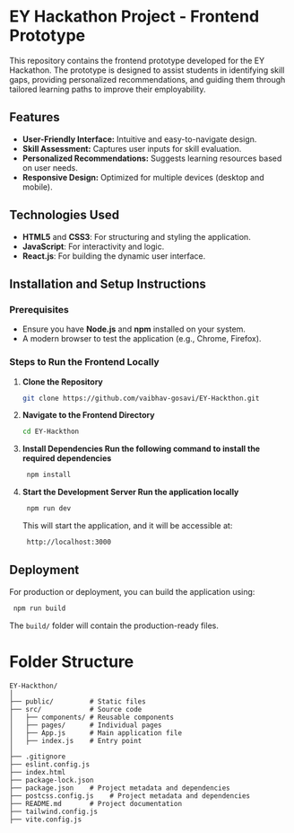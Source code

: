 # EY Hackathon Project - Frontend Prototype

This repository contains the frontend prototype developed for the EY Hackathon. The prototype is designed to assist students in identifying skill gaps, providing personalized recommendations, and guiding them through tailored learning paths to improve their employability.

## Features
- **User-Friendly Interface:** Intuitive and easy-to-navigate design.
- **Skill Assessment:** Captures user inputs for skill evaluation.
- **Personalized Recommendations:** Suggests learning resources based on user needs.
- **Responsive Design:** Optimized for multiple devices (desktop and mobile).

## Technologies Used
- **HTML5** and **CSS3**: For structuring and styling the application.
- **JavaScript**: For interactivity and logic.
- **React.js**: For building the dynamic user interface.

## Installation and Setup Instructions

### Prerequisites
- Ensure you have **Node.js** and **npm** installed on your system.
- A modern browser to test the application (e.g., Chrome, Firefox).

### Steps to Run the Frontend Locally
1. **Clone the Repository**
   ```bash
   git clone https://github.com/vaibhav-gosavi/EY-Hackthon.git
   ```
2. **Navigate to the Frontend Directory**
   ```bash
   cd EY-Hackthon
   ```
3. **Install Dependencies Run the following command to install the required dependencies**
   ```bash
    npm install
   ```
4. **Start the Development Server Run the application locally**
   ```bash
    npm run dev
   ```
    This will start the application, and it will be accessible at:
   ```bash
    http://localhost:3000 
   ```

## Deployment

For production or deployment, you can build the application using:
   
   ```bash
    npm run build
   ```
   The `build/` folder will contain the production-ready files.

# Folder Structure

    EY-Hackthon/
    │
    ├── public/         # Static files
    ├── src/            # Source code
    │   ├── components/ # Reusable components
    │   ├── pages/      # Individual pages
    │   ├── App.js      # Main application file
    │   ├── index.js    # Entry point
    │
    ├── .gitignore
    ├── eslint.config.js
    ├── index.html
    ├── package-lock.json
    ├── package.json    # Project metadata and dependencies
    ├── postcss.config.js    # Project metadata and dependencies
    ├── README.md       # Project documentation
    ├── tailwind.config.js       
    ├── vite.config.js

